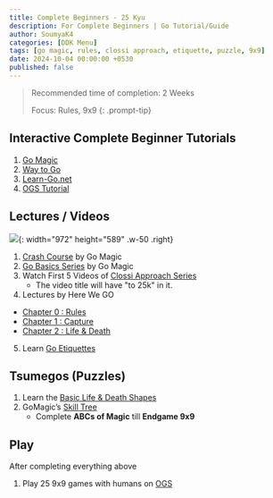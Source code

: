 ```yaml
---
title: Complete Beginners - 25 Kyu
description: For Complete Beginners | Go Tutorial/Guide
author: SoumyaK4
categories: [DDK Menu]
tags: [go magic, rules, clossi approach, etiquette, puzzle, 9x9]
date: 2024-10-04 00:00:00 +0530
published: false
---
```


> Recommended time of completion: 2 Weeks
>
> Focus: Rules, 9x9
{: .prompt-tip}

## Interactive Complete Beginner Tutorials

1. <a href="https://gomagic.org/how-to-play-go-rules/" target="_blank">Go Magic</a> 
2. <a href="https://way-to-go.gitlab.io/#/en/intro" target="_blank">Way to Go</a>
3. <a href="https://www.learn-go.net/" target="_blank">Learn-Go.net</a>
4. <a href="https://online-go.com/learn-to-play-go" target="_blank">OGS Tutorial</a>

## Lectures / Videos

![](https://d1muf25xaso8hp.cloudfront.net/https%3A%2F%2F2c521d1fb17a1d7030287958307e4dad.cdn.bubble.io%2Ff1683683179871x305409518608095400%2Fclossi-approach-draft-1.jpg?w=768&h=691&auto=compress&dpr=1&fit=max){: width="972" height="589" .w-50 .right}
1. <a href="https://gomagic.org/courses/go-rules/" target="_blank">Crash Course</a> by Go Magic
2. <a href="https://youtube.com/playlist?list=PL4DLlaT_bvDG5y6WSfXU8cQsTsb4o3YnT&si=RI-5KXMm2W_zs40y" target="_blank">Go Basics Series</a> by Go Magic
3. Watch First 5 Videos of <a href="https://youtube.com/playlist?list=PL5mVjO5OFYSymMy2Mixl7E5vpwFDO_0B4&si=C_V23Nfre_AJsK2M" target="_blank">Clossi Approach Series</a>
   - The video title will have "to 25k" in it.
4. Lectures by Here We GO
  - <a href="https://youtube.com/playlist?list=PLsIslX1eRChKX-lLgRQQJiXpKRASE46Bb&si=q7cp3u7IjAY-WNdW" target="_blank">Chapter 0 : Rules</a>
  - <a href="https://youtube.com/playlist?list=PLsIslX1eRChLKaZhzT6skMr33Jw3kV95E&si=_JYqZQhDTcgGY9z8" target="_blank">Chapter 1 : Capture</a>
  - <a href="https://youtube.com/playlist?list=PLsIslX1eRChJ2cm4dzaP4WCWR_tkqlO3H&si=WTtsb8uNti1j0MJU" target="_blank">Chapter 2 : Life & Death</a>
5. Learn <a href="https://youtu.be/cnW9dHvxOc0?si=g7onarM5xu6DjVHm" target="_blank">Go Etiquettes</a>

## Tsumegos (Puzzles)

1. Learn the <a href="https://youtu.be/D8jl5PtFIVY?si=xAfvcXp1T8WZZrvp" target="_blank">Basic Life & Death Shapes</a>
2. GoMagic’s <a href="https://gomagic.org/go-problems/" target="_blank">Skill Tree</a> 
   - Complete **ABCs of Magic** till **Endgame 9x9**

## Play
After completing everything above

1. Play 25 9x9 games with humans on <a href="https://online-go.com/" target="_blank">OGS</a> 

